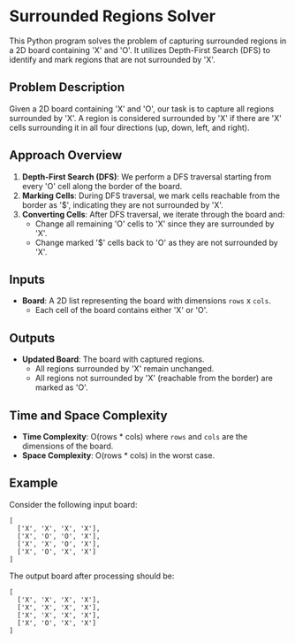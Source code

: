 

# Surrounded Regions Solver

This Python program solves the problem of capturing surrounded regions in a 2D board containing 'X' and 'O'. It utilizes Depth-First Search (DFS) to identify and mark regions that are not surrounded by 'X'.

## Problem Description

Given a 2D board containing 'X' and 'O', our task is to capture all regions surrounded by 'X'. A region is considered surrounded by 'X' if there are 'X' cells surrounding it in all four directions (up, down, left, and right).

## Approach Overview

1. **Depth-First Search (DFS)**: We perform a DFS traversal starting from every 'O' cell along the border of the board.
2. **Marking Cells**: During DFS traversal, we mark cells reachable from the border as '$', indicating they are not surrounded by 'X'.
3. **Converting Cells**: After DFS traversal, we iterate through the board and:
   - Change all remaining 'O' cells to 'X' since they are surrounded by 'X'.
   - Change marked '$' cells back to 'O' as they are not surrounded by 'X'.

    

## Inputs

- **Board**: A 2D list representing the board with dimensions `rows` x `cols`.
  - Each cell of the board contains either 'X' or 'O'.

## Outputs

- **Updated Board**: The board with captured regions.
  - All regions surrounded by 'X' remain unchanged.
  - All regions not surrounded by 'X' (reachable from the border) are marked as 'O'.

## Time and Space Complexity

- **Time Complexity**: O(rows * cols) where `rows` and `cols` are the dimensions of the board.
- **Space Complexity**: O(rows * cols) in the worst case.

## Example

Consider the following input board:

```
[
  ['X', 'X', 'X', 'X'],
  ['X', 'O', 'O', 'X'],
  ['X', 'X', 'O', 'X'],
  ['X', 'O', 'X', 'X']
]
```

The output board after processing should be:

```
[
  ['X', 'X', 'X', 'X'],
  ['X', 'X', 'X', 'X'],
  ['X', 'X', 'X', 'X'],
  ['X', 'O', 'X', 'X']
]
```
